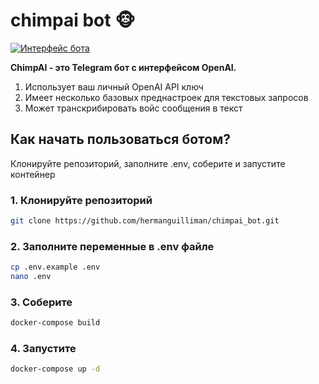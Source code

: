 # chimpai bot 🐵

[![Интерфейс бота](https://i.ibb.co/5jH3nP0/main.jpg 'gui')](https://i.ibb.co/5jH3nP0/main.jpg)

**ChimpAI - это Telegram бот с интерфейсом OpenAI.**

1. Использует ваш личный OpenAI API ключ
2. Имеет несколько базовых преднастроек для текстовых запросов
3. Может транскрибировать войс сообщения в текст

## Как начать пользоваться ботом?

Клонируйте репозиторий, заполните .env, соберите и запустите контейнер

### 1. Клонируйте репозиторий

```bash
git clone https://github.com/hermanguilliman/chimpai_bot.git
```

### 2. Заполните переменные в .env файле

```bash
cp .env.example .env
nano .env
```

### 3. Соберите

```bash
docker-compose build
```

### 4. Запустите

```bash
docker-compose up -d
```
